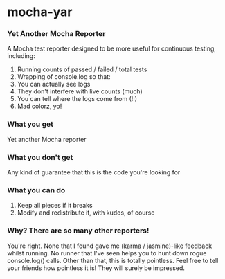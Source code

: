 # mocha-yar

### Yet Another Mocha Reporter

A Mocha test reporter designed to be more useful for continuous testing, including:

1. Running counts of passed / failed / total tests
2. Wrapping of console.log so that:
  1. You can actually see logs
  2. They don't interfere with live counts (much)
  3. You can tell where the logs come from (!!)
3. Mad colorz, yo!

### What you get

Yet another Mocha reporter

### What you don't get

Any kind of guarantee that this is the code you're looking for

### What you can do

1. Keep all pieces if it breaks
2. Modify and redistribute it, with kudos, of course

### Why? There are so many other reporters!

You're right. None that I found gave me (karma / jasmine)-like feedback whilst running. 
No runner that I've seen helps you to hunt down rogue console.log() calls. Other than
that, this is totally pointless. Feel free to tell your friends how pointless it is!
They will surely be impressed.
